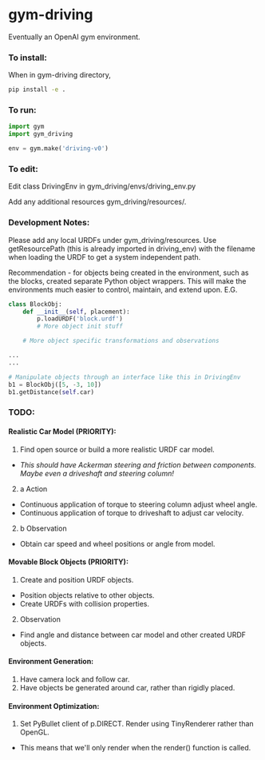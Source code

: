 # gym-driving
Eventually an OpenAI gym environment. 

### To install: 

When in gym-driving directory, 
```bash
pip install -e . 
```

### To run: 

```python
import gym 
import gym_driving

env = gym.make('driving-v0')
```

### To edit: 

Edit class DrivingEnv in gym_driving/envs/driving_env.py

Add any additional resources gym_driving/resources/.

### Development Notes: 
Please add any local URDFs under gym_driving/resources. Use getResourcePath 
(this is already imported in driving_env) with the filename when loading the
URDF to get a system independent path. 

Recommendation - for objects being created in the environment, such as the
blocks, created separate Python object wrappers. This will make the environments
much easier to control, maintain, and extend upon. E.G.

```python 
class BlockObj: 
    def __init__(self, placement): 
        p.loadURDF('block.urdf')
        # More object init stuff  

    # More object specific transformations and observations 

...
...

# Manipulate objects through an interface like this in DrivingEnv
b1 = BlockObj([5, -3, 10])
b1.getDistance(self.car)
```

### TODO: 

#### Realistic Car Model (PRIORITY): 
1. Find open source or build a more realistic URDF car model. 
  -  <i>This should have Ackerman steering and friction between components. Maybe even a driveshaft and steering column!</i>
2. a Action 
  - Continuous application of torque to steering column adjust wheel angle. 
  - Continuous application of torque to driveshaft to adjust car velocity.   
2. b Observation 
  - Obtain car speed and wheel positions or angle from model. 

#### Movable Block Objects (PRIORITY):
1. Create and position URDF objects. 
  - Position objects relative to other objects. 
  - Create URDFs with collision properties. 
2. Observation 
  - Find angle and distance between car model and other created URDF objects.

#### Environment Generation: 
1. Have camera lock and follow car. 
2. Have objects be generated around car, rather than rigidly placed. 

#### Environment Optimization: 
1. Set PyBullet client of p.DIRECT. Render using TinyRenderer rather than OpenGL.
  - This means that we'll only render when the render() function is called. 
